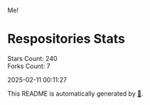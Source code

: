 Me!

# Respositories Stats
Stars Count: 240  
Forks Count: 7

2025-02-11 00:11:27  

This README is automatically generated by [🐰](https://github.com/rnitta/rnitta).
